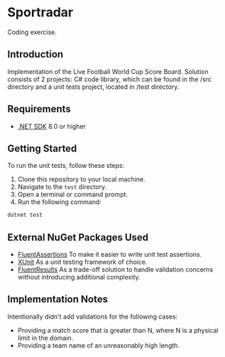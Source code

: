 # Sportradar

Coding exercise.

## Introduction

Implementation of the Live Football World Cup Score Board.
Solution consists of 2 projects: C# code library, which can be found in the /src directory and a unit tests project, located in /test directory.

## Requirements

- [.NET SDK](https://dotnet.microsoft.com/download) 8.0 or higher

## Getting Started

To run the unit tests, follow these steps:

1. Clone this repository to your local machine.
2. Navigate to the `test` directory.
3. Open a terminal or command prompt.
4. Run the following command:

```bash
dotnet test
```

## External NuGet Packages Used

- [FluentAssertions](https://www.nuget.org/packages/FluentAssertions/)
  To make it easier to write unit test assertions.
- [XUnit](https://www.nuget.org/packages/xunit/)
  As a unit testing framework of choice.
- [FluentResults](https://www.nuget.org/packages/FluentResults/)
  As a trade-off solution to handle validation concerns without introducing additional complexity.

## Implementation Notes

Intentionally didn't add validations for the following cases:

- Providing a match score that is greater than N, where N is a physical limit in the domain.
- Providing a team name of an unreasonably high length.
